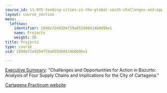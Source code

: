```yaml
---
course_id: 11-975-feeding-cities-in-the-global-south-challenges-and-opportunities-for-action-in-cartagena-fall-2009
layout: course_section
menu:
  leftnav:
    identifier: 189de72e9204f59a055d08434b009be1
    name: Projects
    weight: 50
title: Projects
type: course
uid: 189de72e9204f59a055d08434b009be1

---
```


[Executive Summary](http://cartagena.mit.edu/docs/Bazurto_Executive_Summary.pdf): "Challenges and Opportunities for Action in Bazurto: Analysis of Four Supply Chains and Implications for the City of Cartagena."

[Cartagena Practicum website](http://cartagena.mit.edu/index.htm)